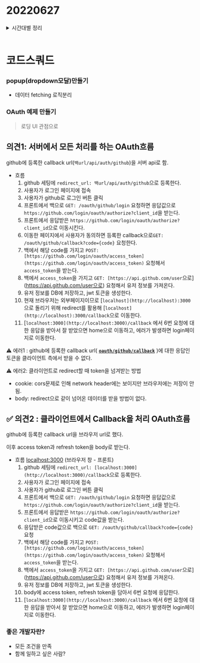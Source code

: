 # 20220627

<details>
<summary>시간대별 정리</summary>

### 아침

저번주 주간회고

### 오전

popup(dropdown모달)만들기

### 오후

크롱 수업

- 좋은 개발자란?

### 저녁

oauth 예제 만들기

</details>
<br>

# 코드스쿼드

### popup(dropdown모달)만들기

- 데이터 fetching 로직분리

### OAuth 예제 만들기

> 로딩 UI 관점으로

## 의견1: **서버에서 모든 처리를 하는 OAuth흐름**

github에 등록한 callback url(`백url/api/auth/github`)을 서버 api로 함.

- 흐름
  1. github 세팅에 `redirect_url: 백url/api/auth/github`으로 등록한다.
  2. 사용자가 로그인 페이지에 접속
  3. 사용자가 github로 로그인 버튼 클릭
  4. 프론트에서 백으로 `GET: /oauth/github/login` 요청하면 응답값으로 `https://github.com/login/oauth/authorize?client_id`을 받는다.
  5. 프론트에서 응답받은 `https://github.com/login/oauth/authorize?client_id`으로 이동시킨다.
  6. 이동한 페이지에서 사용자가 동의하면 등록한 callback으로`GET: /oauth/github/callback?code={code}` 요청한다.
  7. 백에서 해당 code를 가지고 `POST: [https://github.com/login/oauth/access_token](https://github.com/login/oauth/access_token)` 요청해서 `access_token`을 받는다.
  8. 백에서 `access_token`을 가지고 `GET: [https://api.github.com/user`으로](https://api.github.com/user으로) 요청해서 유저 정보를 가져온다.
  9. 유저 정보를 DB에 저장하고, jwt 토큰을 생성한다.
  10. 현재 브라우저는 외부페이지이므로 [`localhost](http://localhost):3000`으로 돌리기 위해 redirect를 활용해 [`localhost](http://localhost):3000/callback`으로 이동한다.
  11. [`localhost:3000](http://localhost:3000)/callback` 에서 6번 요청에 대한 응답을 받아서 잘 받았으면 home으로 이동하고, 에러가 발생하면 login페이지로 이동한다.

⚠️ 에러1 : github에 등록한 callback url( **[`oauth/github/callback`](http://43.200.37.159/swagger-ui/index.html#/login-controller/receiveCallback)** )에 대한 응답인 토큰을 클라이언트 측에서 받을 수 없다.

⚠️ 에러2: 클라이언트로 redirect할 때 token을 넘겨받는 방법

- cookie: cors문제로 인해 network header에는 보이지만 브라우저에는 저장이 안 됨.
- body: redirect으로 같이 넘어온 데이터를 받을 방법이 없다.

## ✅ 의견2 : **클라이언트에서 Callback을 처리 OAuth흐름**

github에 등록한 callback url을 브라우저 url로 했다.

이후 access token과 refresh token을 body로 받는다.

- 흐름
  [localhost:3000](http://localhost:3000) (브라우저 창 - 프론트)
  1. github 세팅에 `redirect_url: [localhost:3000](http://localhost:3000)/callback`으로 등록한다.
  2. 사용자가 로그인 페이지에 접속
  3. 사용자가 github로 로그인 버튼 클릭
  4. 프론트에서 백으로 `GET: /oauth/github/login` 요청하면 응답값으로 `https://github.com/login/oauth/authorize?client_id`을 받는다.
  5. 프론트에서 응답받은 `https://github.com/login/oauth/authorize?client_id`으로 이동시키고 code값을 받는다.
  6. 응답받은 code값으로 백으로 `GET: /oauth/github/callback?code={code}` 요청
  7. 백에서 해당 code를 가지고 `POST: [https://github.com/login/oauth/access_token](https://github.com/login/oauth/access_token)` 요청해서 `access_token`을 받는다.
  8. 백에서 `access_token`을 가지고 `GET: [https://api.github.com/user`으로](https://api.github.com/user으로) 요청해서 유저 정보를 가져온다.
  9. 유저 정보를 DB에 저장하고, jwt 토큰을 생성한다.
  10. body에 access token, refresh token을 담아서 6번 요청에 응답한다.
  11. [`localhost:3000](http://localhost:3000)/callback` 에서 6번 요청에 대한 응답을 받아서 잘 받았으면 home으로 이동하고, 에러가 발생하면 login페이지로 이동한다.

### 좋은 개발자란?

- 모든 조건을 만족
- 함께 일하고 싶은 사람?
